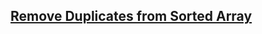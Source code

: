 <h2><a href="https://leetcode.com/problems/remove-duplicates-from-sorted-array">Remove Duplicates from Sorted Array</a></h2>